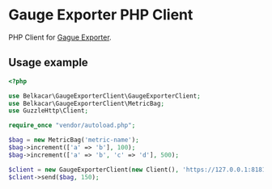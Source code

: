 # Gauge Exporter PHP Client

PHP Client for [Gague Exporter](https://github.com/belka-car/gague-exporter). 


## Usage example
```php
<?php

use Belkacar\GaugeExporterClient\GaugeExporterClient;
use Belkacar\GaugeExporterClient\MetricBag;
use GuzzleHttp\Client;

require_once "vendor/autoload.php";

$bag = new MetricBag('metric-name');
$bag->increment(['a' => 'b'], 100);
$bag->increment(['a' => 'b', 'c' => 'd'], 500);

$client = new GaugeExporterClient(new Client(), 'https://127.0.0.1:8181', ['env' => 'prod']);
$client->send($bag, 150);
```
